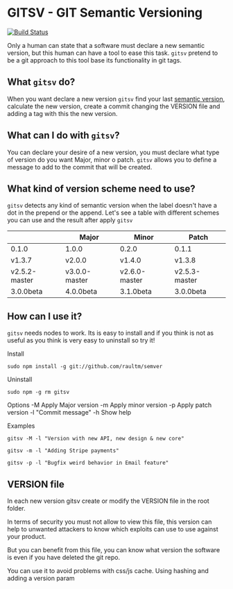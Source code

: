 GITSV - GIT Semantic Versioning 
===============================

[![Build Status](https://travis-ci.org/raultm/semver.svg?branch=master)](https://travis-ci.org/raultm/semver)

Only a human can state that a software must declare a new semantic version, but this human can have a tool to ease this task. `gitsv` pretend to be a git approach to this tool base its functionality in git tags.

What `gitsv` do?
---------------

When you want declare a new version `gitsv` find your last [semantic version](http://semver.org/), calculate the new version, create a commit changing the VERSION file and adding a tag with this the new version.

What can I do with `gitsv`?
-------------------------

You can declare your desire  of a new version, you must declare what type of version do you want Major, minor o patch. `gitsv` allows you to define a message to add to the commit that will be created.

What kind of version scheme need to use?
----------------------------------------

`gitsv` detects any kind of semantic version when the label doesn't have a dot in the prepend or the append. Let's see a table with different schemes you can use and the result after apply `gitsv`

|               | Major         | Minor         | Patch         |
|---------------|---------------|---------------|---------------|
| 0.1.0         | 1.0.0         | 0.2.0         | 0.1.1         |
| v1.3.7        | v2.0.0        | v1.4.0        | v1.3.8        |
| v2.5.2-master | v3.0.0-master | v2.6.0-master | v2.5.3-master |
| 3.0.0beta     | 4.0.0beta     | 3.1.0beta     | 3.0.0beta     |

 
How can I use it?
------------------

`gitsv` needs nodes to work. Its is easy to install and if you think is not as useful as you think is very easy to uninstall so try it!

Install

`sudo npm install -g git://github.com/raultm/semver`

Uninstall

`sudo npm -g rm gitsv`

Options
-M Apply Major version
-m Apply minor version
-p Apply patch version
-l "Commit  message"
-h Show help

Examples

`gitsv -M -l "Version with new API, new design & new core"`

`gitsv -m -l "Adding Stripe payments"`

`gitsv -p -l "Bugfix weird behavior in Email feature"`

VERSION file
------------
In each new version gitsv create or modify the VERSION file in the root folder.

In terms of security you must not allow to view this file, this version can help to unwanted attackers to know which exploits can use to use against your product.

But you can benefit from this file, you can know what version the software is even if you have deleted the git repo.

You can use it to avoid problems with css/js cache. Using hashing and adding a version param

<script type='text/javascript' src='https://project.com/js/app.js?version=a9jhgy7kl'/>

If the version hash change in each new semantic version you must not worry about users' cache anymore.

